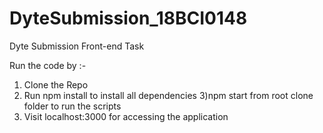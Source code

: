 # DyteSubmission_18BCI0148
Dyte Submission
Front-end Task

Run the code by :-
1) Clone the Repo
2) Run npm install to install all dependencies
3)npm start from root clone folder to run the scripts
4) Visit localhost:3000 for accessing the application
